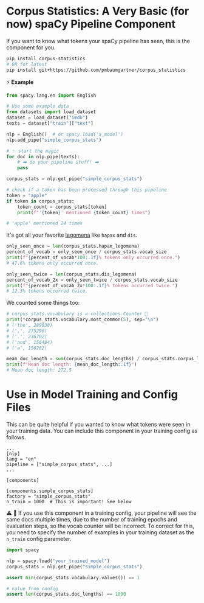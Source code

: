 # Corpus Statistics: A Very Basic (for now) spaCy Pipeline Component

If you want to know what tokens your spaCy pipeline has seen, this is the component for you.

```bash
pip install corpus-statistics
# OR for latest
pip install git+https://github.com/pmbaumgartner/corpus_statistics
```

⚡️ **Example**

```python
from spacy.lang.en import English

# Use some example data
from datasets import load_dataset
dataset = load_dataset("imdb")
texts = dataset["train"]["text"]

nlp = English()  # or spacy.load('a_model')
nlp.add_pipe("simple_corpus_stats")  

# ✨ start the magic 
for doc in nlp.pipe(texts):
    # ➡️ do your pipeline stuff! ➡️
    pass

corpus_stats = nlp.get_pipe("simple_corpus_stats")

# check if a token has been processed through this pipeline
token = "apple"
if token in corpus_stats:
    token_count = corpus_stats[token]
    print(f"'{token}' mentioned {token_count} times")

# 'apple' mentioned 24 times
```

It's got all your favorite [legomena](https://en.wikipedia.org/wiki/Hapax_legomenon) like `hapax` and `dis`.

```python
only_seen_once = len(corpus_stats.hapax_legomena)
percent_of_vocab = only_seen_once / corpus_stats.vocab_size
print(f"{percent_of_vocab*100:.1f}% tokens only occurred once.")
# 47.6% tokens only occurred once.

only_seen_twice = len(corpus_stats.dis_legomena)
percent_of_vocab_2x = only_seen_twice / corpus_stats.vocab_size
print(f"{percent_of_vocab_2x*100:.1f}% tokens occurred twice.")
# 12.3% tokens occurred twice.
```

We counted some things too:

```python
# corpus_stats.vocabulary is a collections.Counter 🔢
print(*corpus_stats.vocabulary.most_common(5), sep="\n")
# ('the', 289838)
# (',', 275296)
# ('.', 236702)
# ('and', 156484)
# ('a', 156282)

mean_doc_length = sum(corpus_stats.doc_lengths) / corpus_stats.corpus_length
print(f"Mean doc length: {mean_doc_length:.1f}")
# Mean doc length: 272.5
```

# Use in Model Training and Config Files

This can be quite helpful if you wanted to know what tokens were seen in your training data. You can include this component in your training config as follows.

```
...
[nlp]
lang = "en"
pipeline = ["simple_corpus_stats", ...]
...

[components]

[components.simple_corpus_stats]
factory = "simple_corpus_stats"
n_train = 1000  # This is important! See below
```

⚠️ 🔁 If you use this component in a training config, your pipeline will see the same docs multiple times, due to the number of training epochs and evaluation steps, so the vocab counter will be incorrect. To correct for this, you need to specify the number of examples in your training dataset as the `n_train` config parameter. 

```python
import spacy

nlp = spacy.load("your_trained_model")
corpus_stats = nlp.get_pipe("simple_corpus_stats")

assert min(corpus_stats.vocabulary.values()) == 1

# value from config
assert len(corpus_stats.doc_lengths) == 1000
```


